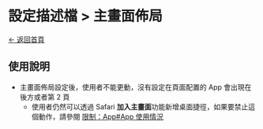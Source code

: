 # 設定描述檔 > 主畫面佈局

[← 返回首頁](../../)

## 使用說明

* 主畫面佈局設定後，使用者不能更動，沒有設定在頁面配置的 App 會出現在後方或者第 2 頁
  * 使用者仍然可以透過 Safari **加入主畫面**功能新增桌面捷徑，如果要禁止這個動作，請參閱 [限制：App#App 使用情況](./restrictions_apps.md#app-使用情況)
